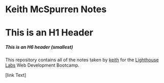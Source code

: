 # Keith McSpurren Notes
# This is an H1 Header
##### This is an H6 header (smallest)


This repository contains all of the notes taken by [keith](https://github.com/67millwood) for the [Lighthouse Labs](https://github.com/67millwood) Web Development Bootcamp.


[link Text]